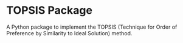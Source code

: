 # TOPSIS Package
A Python package to implement the TOPSIS (Technique for Order of Preference by Similarity to Ideal Solution) method.
